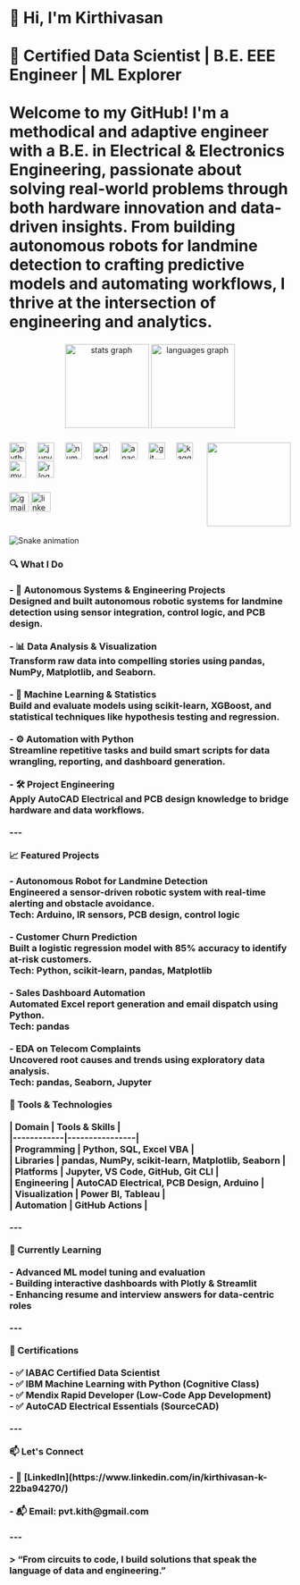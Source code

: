 <br clear="both">

<h1 align="left">👋 Hi, I'm Kirthivasan<br><br>🎯 Certified Data Scientist | B.E. EEE Engineer | ML Explorer<br><br>Welcome to my GitHub! I'm a methodical and adaptive engineer with a B.E. in Electrical & Electronics Engineering, passionate about solving real-world problems through both hardware innovation and data-driven insights. From building autonomous robots for landmine detection to crafting predictive models and automating workflows, I thrive at the intersection of engineering and analytics.</h1>

###

<div align="center">
  <img src="https://github-readme-stats.vercel.app/api?username=kirthivasan5&hide_title=false&hide_rank=true&show_icons=true&include_all_commits=true&count_private=true&disable_animations=false&theme=gruvbox&locale=en&hide_border=false" height="150" alt="stats graph"  />
  <img src="https://github-readme-stats.vercel.app/api/top-langs?username=kirthivasan5&locale=en&hide_title=false&layout=compact&card_width=320&langs_count=5&theme=dracula&hide_border=false" height="150" alt="languages graph"  />
</div>

###

<img align="right" height="150" src="https://repository-images.githubusercontent.com/462900780/0a10af70-6cbf-46df-9071-0ff586a3b1d6"  />

###

<div align="left">
  <img src="https://cdn.jsdelivr.net/gh/devicons/devicon/icons/python/python-original.svg" height="30" alt="python logo"  />
  <img width="12" />
  <img src="https://cdn.simpleicons.org/jupyter/F37626" height="30" alt="jupyter logo"  />
  <img width="12" />
  <img src="https://cdn.simpleicons.org/numpy/013243" height="30" alt="numpy logo"  />
  <img width="12" />
  <img src="https://cdn.simpleicons.org/pandas/150458" height="30" alt="pandas logo"  />
  <img width="12" />
  <img src="https://cdn.simpleicons.org/anaconda/44A833" height="30" alt="anaconda logo"  />
  <img width="12" />
  <img src="https://cdn.simpleicons.org/git/F05032" height="30" alt="git logo"  />
  <img width="12" />
  <img src="https://cdn.simpleicons.org/kaggle/20BEFF" height="30" alt="kaggle logo"  />
  <img width="12" />
  <img src="https://cdn.simpleicons.org/mysql/4479A1" height="30" alt="mysql logo"  />
  <img width="12" />
  <img src="https://cdn.simpleicons.org/r/276DC3" height="30" alt="r logo"  />
</div>

###

<div align="left">
  <img src="https://img.shields.io/static/v1?message=Gmail&logo=gmail&label=&color=D14836&logoColor=white&labelColor=&style=for-the-badge" height="35" alt="gmail logo"  />
  <img src="https://img.shields.io/static/v1?message=LinkedIn&logo=linkedin&label=&color=0077B5&logoColor=white&labelColor=&style=for-the-badge" height="35" alt="linkedin logo"  />
</div>

###

<br clear="both">

<img src="https://raw.githubusercontent.com/kirthivasan5/kirthivasan5/output/snake.svg" alt="Snake animation" />

###

<h3 align="left">🔍 What I Do<br><br>- 🤖 Autonomous Systems & Engineering Projects  <br>  Designed and built autonomous robotic systems for landmine detection using sensor integration, control logic, and PCB design.<br><br>- 📊 Data Analysis & Visualization <br>  Transform raw data into compelling stories using pandas, NumPy, Matplotlib, and Seaborn.<br><br>- 🧠 Machine Learning & Statistics <br>  Build and evaluate models using scikit-learn, XGBoost, and statistical techniques like hypothesis testing and regression.<br><br>- ⚙️ Automation with Python  <br>  Streamline repetitive tasks and build smart scripts for data wrangling, reporting, and dashboard generation.<br><br>- 🛠️ Project Engineering <br>  Apply AutoCAD Electrical and PCB design knowledge to bridge hardware and data workflows.<br><br>---<br><br>📈 Featured Projects<br><br>- Autonomous Robot for Landmine Detection<br>  Engineered a sensor-driven robotic system with real-time alerting and obstacle avoidance.  <br>  Tech: Arduino, IR sensors, PCB design, control logic<br><br>- Customer Churn Prediction<br>  Built a logistic regression model with 85% accuracy to identify at-risk customers.  <br>  Tech: Python, scikit-learn, pandas, Matplotlib<br><br>- Sales Dashboard Automation<br>  Automated Excel report generation and email dispatch using Python.  <br>  Tech: pandas<br><br>- EDA on Telecom Complaints<br>  Uncovered root causes and trends using exploratory data analysis.  <br>  Tech: pandas, Seaborn, Jupyter<br><br>🧰 Tools & Technologies<br><br>| Domain     | Tools & Skills |<br>|------------|----------------|<br>| Programming | Python, SQL, Excel VBA |<br>| Libraries   | pandas, NumPy, scikit-learn, Matplotlib, Seaborn |<br>| Platforms   | Jupyter, VS Code, GitHub, Git CLI |<br>| Engineering | AutoCAD Electrical, PCB Design, Arduino |<br>| Visualization | Power BI, Tableau |<br>| Automation | GitHub Actions |<br><br>---<br><br>🌱 Currently Learning<br><br>- Advanced ML model tuning and evaluation<br>- Building interactive dashboards with Plotly & Streamlit<br>- Enhancing resume and interview answers for data-centric roles<br><br>---<br><br>🏅 Certifications<br><br>- ✅ IABAC Certified Data Scientist<br>- ✅ IBM Machine Learning with Python (Cognitive Class)<br>- ✅ Mendix Rapid Developer (Low-Code App Development)<br>- ✅ AutoCAD Electrical Essentials (SourceCAD)<br><br>---<br><br>📫 Let's Connect<br><br>- 💼 [LinkedIn](https://www.linkedin.com/in/kirthivasan-k-22ba94270/)<br><br>- 📬 Email: pvt.kith@gmail.com<br><br>---<br><br>> “From circuits to code, I build solutions that speak the language of data and engineering.”</h3>

###
